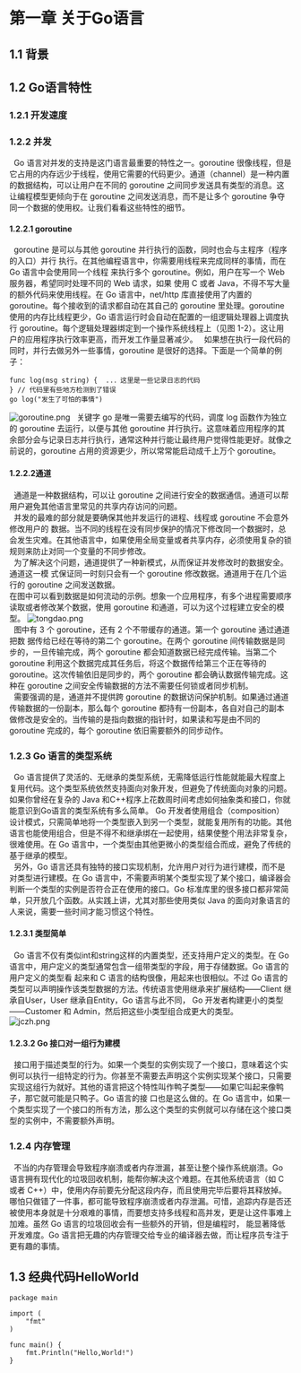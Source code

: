 # 第一章 关于Go语言
## 1.1 背景
## 1.2 Go语言特性
### 1.2.1 开发速度
### 1.2.2 并发
&nbsp;&nbsp;Go 语言对并发的支持是这门语言最重要的特性之一。goroutine 很像线程，但是它占用的内存远少于线程，使用它需要的代码更少。通道（channel）是一种内置的数据结构，可以让用户在不同的 goroutine 之间同步发送具有类型的消息。这让编程模型更倾向于在 goroutine 之间发送消息，而不是让多个 goroutine 争夺同一个数据的使用权。让我们看看这些特性的细节。
#### 1.2.2.1 goroutine 
&nbsp;&nbsp;goroutine 是可以与其他 goroutine 并行执行的函数，同时也会与主程序（程序的入口）并行 执行。在其他编程语言中，你需要用线程来完成同样的事情，而在 Go 语言中会使用同一个线程 来执行多个 goroutine。例如，用户在写一个 Web 服务器，希望同时处理不同的 Web 请求，如果 使用 C 或者 Java，不得不写大量的额外代码来使用线程。在 Go 语言中，net/http 库直接使用了内置的 goroutine。每个接收到的请求都自动在其自己的 goroutine 里处理。goroutine 使用的内存比线程更少，Go 语言运行时会自动在配置的一组逻辑处理器上调度执行 goroutine。每个逻辑处理器绑定到一个操作系统线程上（见图 1-2）。这让用户的应用程序执行效率更高，而开发工作量显著减少。
&nbsp;&nbsp;如果想在执行一段代码的同时，并行去做另外一些事情，goroutine 是很好的选择。下面是一个简单的例子： 
```
func log(msg string) {  ..．这里是一些记录日志的代码 
} // 代码里有些地方检测到了错误 
go log("发生了可怕的事情")
```
![goroutine.png][1]
&nbsp;&nbsp;关键字 go 是唯一需要去编写的代码，调度 log 函数作为独立的 goroutine 去运行，以便与其他 goroutine 并行执行。这意味着应用程序的其余部分会与记录日志并行执行，通常这种并行能让最终用户觉得性能更好。就像之前说的，goroutine 占用的资源更少，所以常常能启动成千上万个 goroutine。
#### 1.2.2.2通道 
&nbsp;&nbsp;通道是一种数据结构，可以让 goroutine 之间进行安全的数据通信。通道可以帮用户避免其他语言里常见的共享内存访问的问题。<br> &nbsp;&nbsp;并发的最难的部分就是要确保其他并发运行的进程、线程或 goroutine 不会意外修改用户的 数据。当不同的线程在没有同步保护的情况下修改同一个数据时，总会发生灾难。在其他语言中，如果使用全局变量或者共享内存，必须使用复杂的锁规则来防止对同一个变量的不同步修改。<br> &nbsp;&nbsp;为了解决这个问题，通道提供了一种新模式，从而保证并发修改时的数据安全。通道这一模 式保证同一时刻只会有一个 goroutine 修改数据。通道用于在几个运行的 goroutine 之间发送数据。<br> 在图中可以看到数据是如何流动的示例。想象一个应用程序，有多个进程需要顺序读取或者修改某个数据，使用 goroutine 和通道，可以为这个过程建立安全的模型。
![tongdao.png][2]<br>
&nbsp;&nbsp;图中有 3 个 goroutine，还有 2 个不带缓存的通道。第一个 goroutine 通过通道把数 据传给已经在等待的第二个 goroutine。在两个 goroutine 间传输数据是同步的，一旦传输完成，两个 goroutine 都会知道数据已经完成传输。当第二个 goroutine 利用这个数据完成其任务后，将这个数据传给第三个正在等待的 goroutine。这次传输依旧是同步的，两个 goroutine 都会确认数据传输完成。这种在 goroutine 之间安全传输数据的方法不需要任何锁或者同步机制。<br> 
&nbsp;&nbsp;需要强调的是，通道并不提供跨 goroutine 的数据访问保护机制。如果通过通道传输数据的一份副本，那么每个 goroutine 都持有一份副本，各自对自己的副本做修改是安全的。当传输的是指向数据的指针时，如果读和写是由不同的 goroutine 完成的，每个 goroutine 依旧需要额外的同步动作。<br> 
### 1.2.3 Go 语言的类型系统 
&nbsp;&nbsp;Go 语言提供了灵活的、无继承的类型系统，无需降低运行性能就能最大程度上复用代码。这个类型系统依然支持面向对象开发，但避免了传统面向对象的问题。如果你曾经在复杂的 Java 和C++程序上花数周时间考虑如何抽象类和接口，你就能意识到Go语言的类型系统有多么简单。 Go 开发者使用组合（composition）设计模式，只需简单地将一个类型嵌入到另一个类型，就能复用所有的功能。其他语言也能使用组合，但是不得不和继承绑在一起使用，结果使整个用法非常复杂，很难使用。在 Go 语言中，一个类型由其他更微小的类型组合而成，避免了传统的基于继承的模型。 <br>
&nbsp;&nbsp;另外，Go 语言还具有独特的接口实现机制，允许用户对行为进行建模，而不是对类型进行建模。在 Go 语言中，不需要声明某个类型实现了某个接口，编译器会判断一个类型的实例是否符合正在使用的接口。Go 标准库里的很多接口都非常简单，只开放几个函数。从实践上讲，尤其对那些使用类似 Java 的面向对象语言的人来说，需要一些时间才能习惯这个特性。 <br>
#### 1.2.3.1 类型简单
&nbsp;&nbsp;Go 语言不仅有类似int和string这样的内置类型，还支持用户定义的类型。在 Go 语言中，用户定义的类型通常包含一组带类型的字段，用于存储数据。Go 语言的用户定义的类型看 起来和 C 语言的结构很像，用起来也很相似。不过 Go 语言的类型可以声明操作该类型数据的方法。传统语言使用继承来扩展结构——Client 继承自User，User 继承自Entity，Go 语言与此不同， Go 开发者构建更小的类型——Customer 和 Admin，然后把这些小类型组合成更大的类型。<br>
![jczh.png][3]
#### 1.2.3.2 Go 接口对一组行为建模 
&nbsp;&nbsp;接口用于描述类型的行为。如果一个类型的实例实现了一个接口，意味着这个实例可以执行一组特定的行为。你甚至不需要去声明这个实例实现某个接口，只需要实现这组行为就好。其他的语言把这个特性叫作鸭子类型——如果它叫起来像鸭子，那它就可能是只鸭子。Go 语言的接 口也是这么做的。在 Go 语言中，如果一个类型实现了一个接口的所有方法，那么这个类型的实例就可以存储在这个接口类型的实例中，不需要额外声明。<br>
### 1.2.4 内存管理 
&nbsp;&nbsp;不当的内存管理会导致程序崩溃或者内存泄漏，甚至让整个操作系统崩溃。Go 语言拥有现代化的垃圾回收机制，能帮你解决这个难题。在其他系统语言（如 C 或者 C++）中，使用内存前要先分配这段内存，而且使用完毕后要将其释放掉。哪怕只做错了一件事，都可能导致程序崩溃或者内存泄漏。可惜，追踪内存是否还被使用本身就是十分艰难的事情，而要想支持多线程和高并发，更是让这件事难上加难。虽然 Go 语言的垃圾回收会有一些额外的开销，但是编程时， 能显著降低开发难度。Go 语言把无趣的内存管理交给专业的编译器去做，而让程序员专注于更有趣的事情。<br>
## 1.3 经典代码HelloWorld

```
package main

import (
	"fmt"
)

func main() {
	fmt.Println("Hello,World!")
}
```


  [1]: http://skyofstars.cn/usr/uploads/2019/12/619589450.png
  [2]: http://skyofstars.cn/usr/uploads/2019/12/3960780913.png
  [3]: http://skyofstars.cn/usr/uploads/2019/12/2711800607.png
